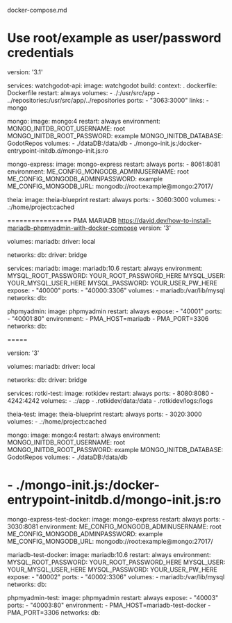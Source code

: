docker-compose.md

# Use root/example as user/password credentials
version: '3.1'

services:
  watchgodot-api:
    image: watchgodot
    build:
      context: .
      dockerfile: Dockerfile
    restart: always
    volumes:
      - ./:/usr/src/app
      - ../repositories:/usr/src/app/../repositories
    ports:
      - "3063:3000"
    links:
      - mongo

  mongo:
    image: mongo:4
    restart: always
    environment:
      MONGO_INITDB_ROOT_USERNAME: root
      MONGO_INITDB_ROOT_PASSWORD: example
      MONGO_INITDB_DATABASE: GodotRepos
    volumes:
      - ./dataDB:/data/db
      - ./mongo-init.js:/docker-entrypoint-initdb.d/mongo-init.js:ro

  mongo-express:
    image: mongo-express
    restart: always
    ports:
      - 8061:8081
    environment:
      ME_CONFIG_MONGODB_ADMINUSERNAME: root
      ME_CONFIG_MONGODB_ADMINPASSWORD: example
      ME_CONFIG_MONGODB_URL: mongodb://root:example@mongo:27017/

  theia:
    image: theia-blueprint
    restart: always
    ports:
      - 3060:3000
    volumes:
      - .:/home/project:cached


================
PMA MARIADB https://david.dev/how-to-install-mariadb-phpmyadmin-with-docker-compose
version: '3'

volumes:
  mariadb:
    driver: local

networks:
    db:
        driver: bridge

services:
  mariadb:
    image: mariadb:10.6
    restart: always
    environment:
      MYSQL_ROOT_PASSWORD: YOUR_ROOT_PASSWORD_HERE
      MYSQL_USER:  YOUR_MYSQL_USER_HERE 
      MYSQL_PASSWORD: YOUR_USER_PW_HERE
    expose:
        - "40000"
    ports:
        - "40000:3306"
    volumes:
     - mariadb:/var/lib/mysql
    networks:
      db:
              
  phpmyadmin:
    image: phpmyadmin
    restart: always
    expose:
      - "40001"
    ports:
      - "40001:80"
    environment:
      - PMA_HOST=mariadb
      - PMA_PORT=3306 
    networks:
      db:

=====

version: '3'

volumes:
  mariadb:
    driver: local

networks:
    db:
        driver: bridge

services:
  rotki-test:
    image: rotkidev
    restart: always
    ports:
      - 8080:8080
      - 4242:4242
    volumes:
      - .:/app
      - .rotkidev/data:/data
      - .rotkidev/logs:/logs

  theia-test:
    image: theia-blueprint
    restart: always
    ports:
      - 3020:3000
    volumes:
      - .:/home/project:cached

  mongo:
    image: mongo:4
    restart: always
    environment:
      MONGO_INITDB_ROOT_USERNAME: root
      MONGO_INITDB_ROOT_PASSWORD: example
      MONGO_INITDB_DATABASE: GodotRepos
    volumes:
      - ./dataDB:/data/db
#      - ./mongo-init.js:/docker-entrypoint-initdb.d/mongo-init.js:ro

  mongo-express-test-docker:
    image: mongo-express
    restart: always
    ports:
      - 3030:8081
    environment:
      ME_CONFIG_MONGODB_ADMINUSERNAME: root
      ME_CONFIG_MONGODB_ADMINPASSWORD: example
      ME_CONFIG_MONGODB_URL: mongodb://root:example@mongo:27017/

  mariadb-test-docker:
    image: mariadb:10.6
    restart: always
    environment:
      MYSQL_ROOT_PASSWORD: YOUR_ROOT_PASSWORD_HERE
      MYSQL_USER:  YOUR_MYSQL_USER_HERE 
      MYSQL_PASSWORD: YOUR_USER_PW_HERE
    expose:
        - "40002"
    ports:
        - "40002:3306"
    volumes:
     - mariadb:/var/lib/mysql
    networks:
      db:
              
  phpmyadmin-test:
    image: phpmyadmin
    restart: always
    expose:
      - "40003"
    ports:
      - "40003:80"
    environment:
      - PMA_HOST=mariadb-test-docker
      - PMA_PORT=3306 
    networks:
      db:
